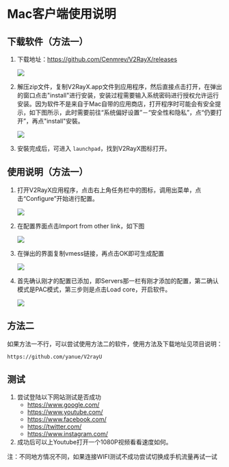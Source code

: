 # Mac客户端使用说明

## 下载软件（方法一）

1. 下载地址：<https://github.com/Cenmrev/V2RayX/releases> 

   ![](https://github.com/YeYoot/ssr_client_guide/blob/master/v2ray/pic/M01.png?raw=true)

2. 解压zip文件，复制V2RayX.app文件到应用程序，然后直接点击打开，在弹出的窗口点击"install"进行安装，安装过程需要输入系统密码进行授权允许运行安装。因为软件不是来自于Mac自带的应用商店，打开程序时可能会有安全提示，如下图所示，此时需要前往“系统偏好设置”－“安全性和隐私”，点“仍要打开”，再点"install"安裝。

   ![](https://github.com/YeYoot/ssr_client_guide/blob/master/v2ray/pic/M02.png?raw=true)

3. 安裝完成后，可进入 `launchpad`，找到V2RayX图标打开。

## 使用说明（方法一）

1. 打开V2RayX应用程序，点击右上角任务栏中的图标，调用出菜单，点击“Configure”开始进行配置。

   ![](https://github.com/YeYoot/ssr_client_guide/blob/master/v2ray/pic/M03.png?raw=true)

2. 在配置界面点击Import from other link，如下图

   ![](https://github.com/YeYoot/ssr_client_guide/blob/master/v2ray/pic/M04.png?raw=true)

3. 在弹出的界面复制vmess链接，再点击OK即可生成配置

   ![](https://github.com/YeYoot/ssr_client_guide/blob/master/v2ray/pic/M05.png?raw=true)

4. 首先确认刚才的配置已添加，即Servers那一栏有刚才添加的配置，第二确认模式是PAC模式，第三步则是点击Load core，开启软件。

   ![](https://github.com/YeYoot/ssr_client_guide/blob/master/v2ray/pic/M06.png?raw=true)

## 方法二

如果方法一不行，可以尝试使用方法二的软件，使用方法及下载地址见项目说明：

```
https://github.com/yanue/V2rayU
```

## 测试

1. 尝试登陆以下网站测试是否成功
   - <https://www.google.com/>
   - <https://www.youtube.com/>
   - <https://www.facebook.com/>
   - <https://twitter.com/>
   - <https://www.instagram.com/>
2. 成功后可以上Youtube打开一个1080P视频看看速度如何。

注：不同地方情况不同，如果连接WIFI测试不成功尝试切换成手机流量再试一试